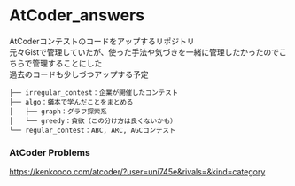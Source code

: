 # AtCoder_answers  
AtCoderコンテストのコードをアップするリポジトリ  
元々Gistで管理していたが、使った手法や気づきを一緒に管理したかったのでこちらで管理することにした  
過去のコードも少しづつアップする予定

```
├── irregular_contest：企業が開催したコンテスト
├── algo：蟻本で学んだことをまとめる
│   ├── graph：グラフ探索系
│   └── greedy：貪欲（この分け方は良くないかも）
└── regular_contest：ABC, ARC, AGCコンテスト
```

### AtCoder Problems
https://kenkoooo.com/atcoder/?user=uni745e&rivals=&kind=category
